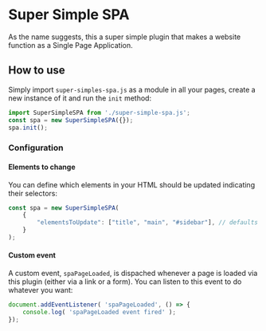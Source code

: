 # Super Simple SPA

As the name suggests, this a super simple plugin that makes a website function as a Single Page Application.

## How to use
Simply import `super-simples-spa.js` as a module in all your pages, create a new instance of it and run the `init` method:

```js
import SuperSimpleSPA from './super-simple-spa.js';
const spa = new SuperSimpleSPA({});
spa.init();
```

### Configuration
#### Elements to change
You can define which elements in your HTML should be updated indicating their selectors:
```js
const spa = new SuperSimpleSPA(
	{
		"elementsToUpdate": ["title", "main", "#sidebar"], // defaults to ["title", "body"]
	}
);
```

#### Custom event
A custom event, `spaPageLoaded`, is dispached whenever a page is loaded via this plugin (either via a link or a form). You can listen to this event to do whatever you want:
```js
document.addEventListener( 'spaPageLoaded', () => {
	console.log( 'spaPageLoaded event fired' );
});
```